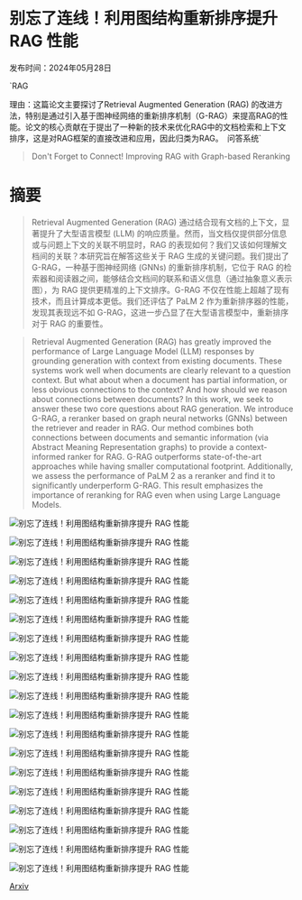 # 别忘了连线！利用图结构重新排序提升 RAG 性能

发布时间：2024年05月28日

`RAG

理由：这篇论文主要探讨了Retrieval Augmented Generation (RAG) 的改进方法，特别是通过引入基于图神经网络的重新排序机制（G-RAG）来提高RAG的性能。论文的核心贡献在于提出了一种新的技术来优化RAG中的文档检索和上下文排序，这是对RAG框架的直接改进和应用，因此归类为RAG。` `问答系统`

> Don't Forget to Connect! Improving RAG with Graph-based Reranking

# 摘要

> Retrieval Augmented Generation (RAG) 通过结合现有文档的上下文，显著提升了大型语言模型 (LLM) 的响应质量。然而，当文档仅提供部分信息或与问题上下文的关联不明显时，RAG 的表现如何？我们又该如何理解文档间的关联？本研究旨在解答这些关于 RAG 生成的关键问题。我们提出了 G-RAG，一种基于图神经网络 (GNNs) 的重新排序机制，它位于 RAG 的检索器和阅读器之间，能够结合文档间的联系和语义信息（通过抽象意义表示图），为 RAG 提供更精准的上下文排序。G-RAG 不仅在性能上超越了现有技术，而且计算成本更低。我们还评估了 PaLM 2 作为重新排序器的性能，发现其表现远不如 G-RAG，这进一步凸显了在大型语言模型中，重新排序对于 RAG 的重要性。

> Retrieval Augmented Generation (RAG) has greatly improved the performance of Large Language Model (LLM) responses by grounding generation with context from existing documents. These systems work well when documents are clearly relevant to a question context. But what about when a document has partial information, or less obvious connections to the context? And how should we reason about connections between documents? In this work, we seek to answer these two core questions about RAG generation. We introduce G-RAG, a reranker based on graph neural networks (GNNs) between the retriever and reader in RAG. Our method combines both connections between documents and semantic information (via Abstract Meaning Representation graphs) to provide a context-informed ranker for RAG. G-RAG outperforms state-of-the-art approaches while having smaller computational footprint. Additionally, we assess the performance of PaLM 2 as a reranker and find it to significantly underperform G-RAG. This result emphasizes the importance of reranking for RAG even when using Large Language Models.

![别忘了连线！利用图结构重新排序提升 RAG 性能](../../../paper_images/2405.18414/x1.png)

![别忘了连线！利用图结构重新排序提升 RAG 性能](../../../paper_images/2405.18414/nq_num_node_train.png)

![别忘了连线！利用图结构重新排序提升 RAG 性能](../../../paper_images/2405.18414/nq_num_edge_train.png)

![别忘了连线！利用图结构重新排序提升 RAG 性能](../../../paper_images/2405.18414/nq_num_node_dev.png)

![别忘了连线！利用图结构重新排序提升 RAG 性能](../../../paper_images/2405.18414/nq_num_edge_dev.png)

![别忘了连线！利用图结构重新排序提升 RAG 性能](../../../paper_images/2405.18414/nq_num_node_test.png)

![别忘了连线！利用图结构重新排序提升 RAG 性能](../../../paper_images/2405.18414/nq_num_edge_test.png)

![别忘了连线！利用图结构重新排序提升 RAG 性能](../../../paper_images/2405.18414/tqa_num_node_train.png)

![别忘了连线！利用图结构重新排序提升 RAG 性能](../../../paper_images/2405.18414/tqa_num_edge_train.png)

![别忘了连线！利用图结构重新排序提升 RAG 性能](../../../paper_images/2405.18414/tqa_num_node_dev.png)

![别忘了连线！利用图结构重新排序提升 RAG 性能](../../../paper_images/2405.18414/tqa_num_edge_dev.png)

![别忘了连线！利用图结构重新排序提升 RAG 性能](../../../paper_images/2405.18414/tqa_num_node_test.png)

![别忘了连线！利用图结构重新排序提升 RAG 性能](../../../paper_images/2405.18414/tqa_num_edge_test.png)

![别忘了连线！利用图结构重新排序提升 RAG 性能](../../../paper_images/2405.18414/nq_num_pos_path_train.png)

![别忘了连线！利用图结构重新排序提升 RAG 性能](../../../paper_images/2405.18414/nq_num_neg_path_train.png)

![别忘了连线！利用图结构重新排序提升 RAG 性能](../../../paper_images/2405.18414/tqa_num_pos_path_train.png)

![别忘了连线！利用图结构重新排序提升 RAG 性能](../../../paper_images/2405.18414/tqa_num_neg_path_train.png)

![别忘了连线！利用图结构重新排序提升 RAG 性能](../../../paper_images/2405.18414/diagram.png)

![别忘了连线！利用图结构重新排序提升 RAG 性能](../../../paper_images/2405.18414/x2.png)

[Arxiv](https://arxiv.org/abs/2405.18414)